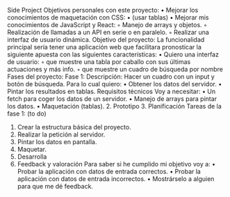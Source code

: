 Side Project
Objetivos personales con este proyecto:
    • Mejorar los conocimientos de maquetación con CSS:
    • (usar tablas)
    • Mejorar mis conocimientos de JavaScript y React:
        ◦ Manejo de arrays y objetos.
        ◦ Realización de llamadas a un API en serie o en paralelo.
        ◦ Realizar una interfaz de usuario dinámica.
Objetivo del proyecto:
La funcionalidad principal sería tener una aplicación web que facilitara pronosticar la siguiente apuesta con las siguientes características:
    • Quiero una interfaz de usuario:
        ◦ que muestre una tabla por caballo con sus últimas actuaciones y más info.
        ◦ que muestre un cuadro de búsqueda por nombre
Fases del proyecto:
Fase 1:
Descripción:
Hacer un cuadro con un input y botón de búsqueda.
Para lo cual quiero:
    • Obtener los datos del servidor.
    • Pintar los resultados en tablas.
Requisitos técnicos
Voy a necesitar:
    • Un fetch para coger los datos de un servidor.
    • Manejo de arrays para pintar los datos.
    • Maquetación (tablas).
2. Prototipo
3. Planificación
Tareas de la fase 1: (to do)
1. Crear la estructura básica del proyecto.
2. Realizar la petición al servidor.
3. Pintar los datos en pantalla.
4. Maquetar.
4. Desarrolla
5. Feedback y valoración
Para saber si he cumplido mi objetivo voy a:
    • Probar la aplicación con datos de entrada correctos.
    • Probar la aplicación con datos de entrada incorrectos.
    • Mostrárselo a alguien para que me dé feedback.
      
